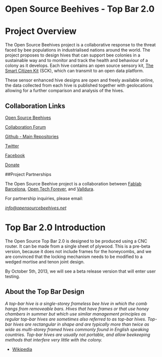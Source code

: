 Open Source Beehives - Top Bar 2.0
=========

# Project Overview

The Open Source Beehives project is a collaborative response to the threat faced by bee populations in industrialised nations around the world. The project proposes to design hives that can support bee colonies in a sustainable way and to monitor and track the health and behaviour of a colony as it develops. Each hive contains an open source sensory kit, [The Smart Citizen Kit](http://www.Smartcitizen.me) (SCK), which can transmit to an open data platform.

These sensor enhanced hive designs are open and freely available online, the data collected from each hive is published together with geolocations allowing for a further comparison and analysis of the hives.

## Collaboration Links

[Open Source Beehives](http://www.opensourcebeehives.net/)

[Collaboration Forum](http://community.opensourcebeehives.net/)

[Github - Main Repositories](https://github.com/opensourcebeehives)

[Twitter](https://twitter.com/search?q=%23opensourcebeehives)

[Facebook](https://www.facebook.com/opensourcebeehives)

[Donate](https://www.paypal.com/es/cgi-bin/webscr?cmd=_flow&SESSION=xN5iwGcPD04BsXKkkGOAwtqmWhK0ziTi_KQAvnt435SmxvAM0x32rMG5dG0&dispatch=5885d80a13c0db1f8e263663d3faee8d48a116ba977951b3435308b8c4dd4ef1)

##Project Partnerships

The Open Source Beehive project is a collaboration between [Fablab Barcelona](http://fablabbcn.org/), [Open Tech Forever](www.opentechforever.com), and [Valldura](http://www.valldaura.net/).

For partnership inquiries, please email:

*info@opensourcebeehives.net*

# Top Bar 2.0 Introduction

The Open Source Top Bar 2.0 is designed to be produced using a CNC router. It can be made from a single sheet of plywood. This is a pre-beta version, because it does not include frames for the honeycombs, and we are convinced that the locking mechanism needs to be modified to a wedged mortise and tenon joint design.

By October 5th, 2013, we will see a beta release version that will enter user testing.

## About the Top Bar Design

*A top-bar hive is a single-storey frameless bee hive in which the comb hangs from removeable bars. Hives that have frames or that use honey chambers in summer but which use similar management principles as regular top-bar hives are sometimes also referred to as top-bar hives. Top-bar hives are rectangular in shape and are typically more than twice as wide as multi-storey framed hives commonly found in English speaking countries. Top-bar hives are usually not portable, and allow beekeeping methods that interfere very little with the colony.*
- [Wikipedia](http://en.wikipedia.org/wiki/Top-bar_hive)
